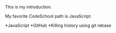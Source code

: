 This is my introduction.

My favorite CodeSchool path is JavaScript.

*JavaScript
*GitHub
*Killing history using git rebase
